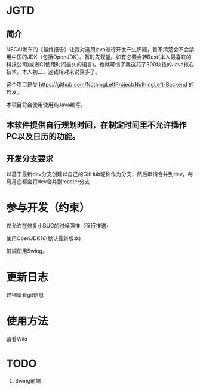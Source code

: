 # JGTD

## 简介

NSCAI发布的《最终报告》让我对选用java进行开发产生怀疑，暂不清楚会不会禁用中国的JDK（包括OpenJDK）。暂时先观望。如有必要会转Rust(本人最喜欢的科技公司)或者C(使用时间最久的语言)。也就可惜了我这花了300块钱的Java核心技术，本人初二，这钱相对来说算多了。

这个项目是受 https://github.com/NothingLeftProject/NothingLeft-Backend   的启发。

本项目将会使用使用纯Java编写。

## 本软件提供自行规划时间，在制定时间里不允许操作PC以及日历的功能。

## 开发分支要求

以基于最新dev分支创建以自己的GitHub昵称作为分支，然后申请合并到dev，每月月底都会将dev合并到master分支

# 参与开发（约束）

仅允许在修复小BUG的时候强推（强行推送）

使用OpenJDK16(默认最新版本)

前端使用Swing。

# 更新日志

详细请看git信息

# 使用方法

请看Wiki

#  TODO

1. Swing前端